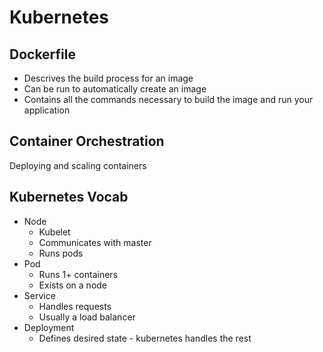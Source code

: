 # Kubernetes
## Dockerfile
- Descrives the build process for an image
- Can be run to automatically create an image
- Contains all the commands necessary to build the image and run your application

## Container Orchestration
Deploying and scaling containers

## Kubernetes Vocab
- Node
    - Kubelet
    - Communicates with master
    - Runs pods
- Pod
    - Runs 1+ containers
    - Exists on a node
- Service
    - Handles requests
    - Usually a load balancer
- Deployment
    - Defines desired state - kubernetes handles the rest